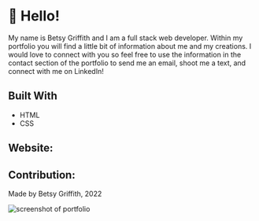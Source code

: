 # 👋 Hello!
My name is Betsy Griffith and I am a full stack web developer. Within my portfolio you will find a little bit of information about me and my creations. I would love to connect with you so feel free to use the information in the contact section of the portfolio to send me an email, shoot me a text, and connect with me on LinkedIn!

## Built With
* HTML
* CSS

## Website:

## Contribution:
Made by Betsy Griffith, 2022

![screenshot of portfolio](http://via.placeholder.com/200x150)